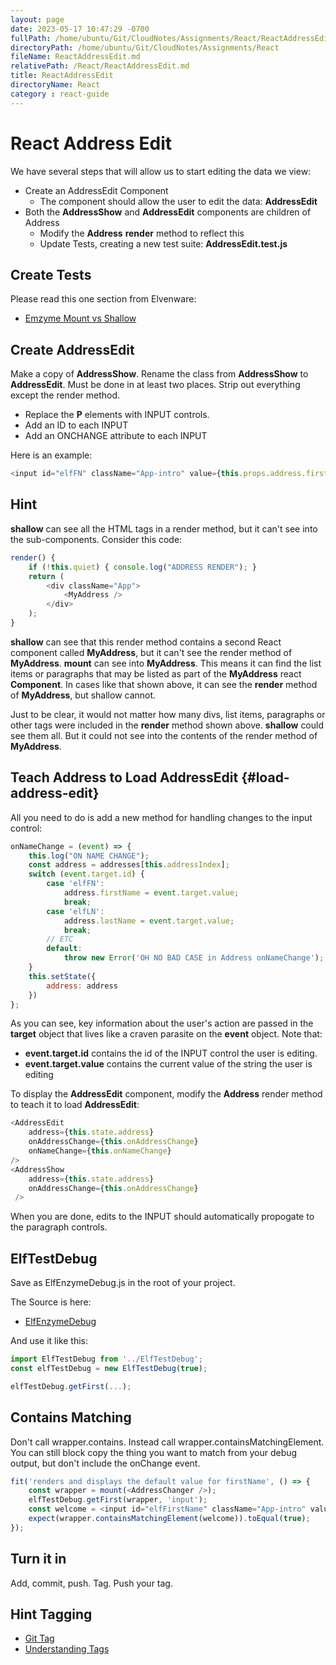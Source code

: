 ```yaml
---
layout: page
date: 2023-05-17 10:47:29 -0700
fullPath: /home/ubuntu/Git/CloudNotes/Assignments/React/ReactAddressEdit.md
directoryPath: /home/ubuntu/Git/CloudNotes/Assignments/React
fileName: ReactAddressEdit.md
relativePath: /React/ReactAddressEdit.md
title: ReactAddressEdit
directoryName: React
category : react-guide
---
```


# React Address Edit

We have several steps that will allow us to start editing the data we view:

- Create an AddressEdit Component
  - The component should allow the user to edit the data: **AddressEdit**
- Both the **AddressShow** and **AddressEdit** components are children of Address
  - Modify the **Address** **render** method to reflect this
  - Update Tests, creating a new test suite: **AddressEdit.test.js**

## Create Tests

Please read this one section from Elvenware:

- [Emzyme Mount vs Shallow][emvz]

[emvz]: http://www.elvenware.com/charlie/development/web/JavaScript/JavaScriptReact.html#enzyme-mount-vs-shallow

## Create AddressEdit

Make a copy of **AddressShow**. Rename the class from **AddressShow** to **AddressEdit**. Must be done in at least two places. Strip out everything except the render method.

- Replace the **P** elements with INPUT controls.
- Add an ID to each INPUT
- Add an ONCHANGE attribute to each INPUT

Here is an example:

```javascript
<input id="elfFN" className="App-intro" value={this.props.address.firstName} onChange={this.props.onNameChange}/>
```  

## Hint

**shallow** can see all the HTML tags in a render method, but it can't see into the sub-components. Consider this code:

```javascript
render() {
    if (!this.quiet) { console.log("ADDRESS RENDER"); }
    return (
        <div className="App">
            <MyAddress />
        </div>
    );
}
```

**shallow** can see that this render method contains a second React component called **MyAddress**, but it can't see the render method of **MyAddress**. **mount** can see into **MyAddress**. This means it can find the list items or paragraphs that may be listed as part of the **MyAddress** react **Component**. In cases like that shown above, it can see the **render** method of **MyAddress**, but shallow cannot.

Just to be clear, it would not matter how many divs, list items, paragraphs or other tags were included in the **render** method shown above. **shallow** could see them all. But it could not see into the contents of the render method of **MyAddress**.


## Teach Address to Load AddressEdit {#load-address-edit}

All you need to do is add a new method for handling changes to the input control:

```javascript
onNameChange = (event) => {
    this.log("ON NAME CHANGE");
    const address = addresses[this.addressIndex];
    switch (event.target.id) {
        case 'elfFN':
            address.firstName = event.target.value;
            break;
        case 'elfLN':
            address.lastName = event.target.value;
            break;
        // ETC
        default:
            throw new Error('OH NO BAD CASE in Address onNameChange');
    }
    this.setState({
        address: address
    })
};
```

As you can see, key information about the user's action are passed in the **target** object that lives like a craven parasite on the **event** object. Note that:

- **event.target.id** contains the id of the INPUT control the user is editing.
- **event.target.value** contains the current value of the string the user is editing

To display the **AddressEdit** component, modify the **Address** render method to teach it to load **AddressEdit**:

```javascript
<AddressEdit
    address={this.state.address}
    onAddressChange={this.onAddressChange}
    onNameChange={this.onNameChange}
/>
<AddressShow
    address={this.state.address}
    onAddressChange={this.onAddressChange}
 />
```

When you are done, edits to the INPUT should automatically propogate to the paragraph controls.


## ElfTestDebug

Save as ElfEnzymeDebug.js in the root of your project.

The Source is here:

- [ElfEnzymeDebug][eed]

And use it like this:

```javascript
import ElfTestDebug from '../ElfTestDebug';
const elfTestDebug = new ElfTestDebug(true);

elfTestDebug.getFirst(...);
```

[eed]: https://gist.github.com/charliecalvert/51daef341699943b07c9570c3ad2cbab

## Contains Matching

Don't call wrapper.contains. Instead call wrapper.containsMatchingElement. You can still block copy the thing you want to match from your debug output, but don't include the onChange event.

```javascript
fit('renders and displays the default value for firstName', () => {
    const wrapper = mount(<AddressChanger />);
    elfTestDebug.getFirst(wrapper, 'input');
    const welcome = <input id="elfFirstName" className="App-intro" value="unknown" />;
    expect(wrapper.containsMatchingElement(welcome)).toEqual(true);
});
```

## Turn it in

Add, commit, push. Tag. Push your tag.

## Hint Tagging

- [Git Tag][git-tag]
- [Understanding Tags][under-tag]

[git-tag]: http://www.elvenware.com/charlie/development/cloud/Git.html#git-tag
[under-tag]: http://www.elvenware.com/charlie/development/cloud/Git.html#understanding-tags
